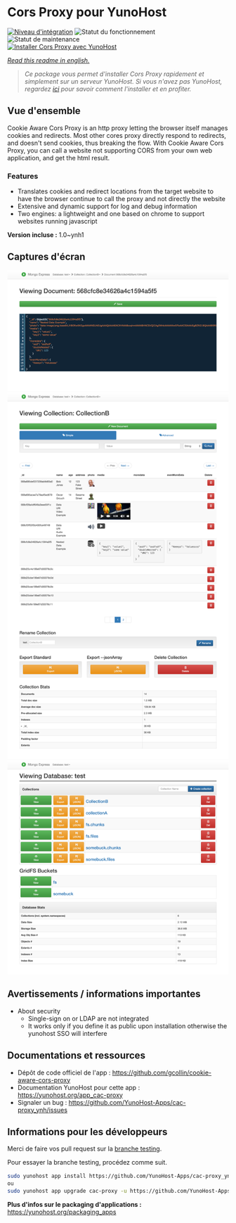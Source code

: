<!--
N.B.: This README was automatically generated by https://github.com/YunoHost/apps/tree/master/tools/README-generator
It shall NOT be edited by hand.
-->

# Cors Proxy pour YunoHost

[![Niveau d'intégration](https://dash.yunohost.org/integration/cac-proxy.svg)](https://dash.yunohost.org/appci/app/cac-proxy) ![Statut du fonctionnement](https://ci-apps.yunohost.org/ci/badges/cac-proxy.status.svg) ![Statut de maintenance](https://ci-apps.yunohost.org/ci/badges/cac-proxy.maintain.svg)  
[![Installer Cors Proxy avec YunoHost](https://install-app.yunohost.org/install-with-yunohost.svg)](https://install-app.yunohost.org/?app=cac-proxy)

*[Read this readme in english.](./README.md)*

> *Ce package vous permet d'installer Cors Proxy rapidement et simplement sur un serveur YunoHost.
Si vous n'avez pas YunoHost, regardez [ici](https://yunohost.org/#/install) pour savoir comment l'installer et en profiter.*

## Vue d'ensemble

Cookie Aware Cors Proxy is an http proxy letting the browser itself manages cookies and redirects.
Most other cores proxy directly respond to redirects, and doesn't send cookies, thus breaking the flow.
With Cookie Aware Cors Proxy, you can call a website not supporting CORS from your own web application, and get the html result.

### Features
- Translates cookies and redirect locations from the target website to have the browser continue to call the proxy and not directly the website 
- Extensive and dynamic support for log and debug information
- Two engines: a lightweight and one based on chrome to support websites running javascript


**Version incluse :** 1.0~ynh1

## Captures d'écran

![Capture d'écran de Cors Proxy](./doc/screenshots/document-edit.png)
![Capture d'écran de Cors Proxy](./doc/screenshots/collection-view.png)
![Capture d'écran de Cors Proxy](./doc/screenshots/databases-view.png)

## Avertissements / informations importantes

* About security
    * Single-sign on or LDAP are not integrated
    * It works only if you define it as public upon installation otherwise the yunohost SSO will interfere


## Documentations et ressources

* Dépôt de code officiel de l'app : <https://github.com/gcollin/cookie-aware-cors-proxy>
* Documentation YunoHost pour cette app : <https://yunohost.org/app_cac-proxy>
* Signaler un bug : <https://github.com/YunoHost-Apps/cac-proxy_ynh/issues>

## Informations pour les développeurs

Merci de faire vos pull request sur la [branche testing](https://github.com/YunoHost-Apps/cac-proxy_ynh/tree/testing).

Pour essayer la branche testing, procédez comme suit.

``` bash
sudo yunohost app install https://github.com/YunoHost-Apps/cac-proxy_ynh/tree/testing --debug
ou
sudo yunohost app upgrade cac-proxy -u https://github.com/YunoHost-Apps/cac-proxy_ynh/tree/testing --debug
```

**Plus d'infos sur le packaging d'applications :** <https://yunohost.org/packaging_apps>

